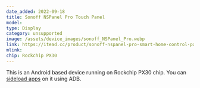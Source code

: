 ```yaml
---
date_added: 2022-09-18
title: Sonoff NSPanel Pro Touch Panel
model: 
type: Display
category: unsupported
image: /assets/device_images/sonoff_NSPanel_Pro.webp
link: https://itead.cc/product/sonoff-nspanel-pro-smart-home-control-panel/
mlink: 
chip: Rockchip PX30
---
```

This is an Android based device running on Rockchip PX30 chip. You can [sideload apps](https://blakadder.com/nspanel-pro-sideload/) on it using ADB.
